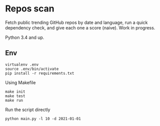 # Repos scan

Fetch public trending GitHub repos by date and language,  run a quick dependency check, and give each one a score (naive).  Work in progress.

Python 3.4 and up.

## Env

```shell script
virtualenv .env
source .env/bin/activate
pip install -r requirements.txt
```

Using Makefile

```
make init
make test
make run
```

Run the script directly

```
python main.py -l 10 -d 2021-01-01
```